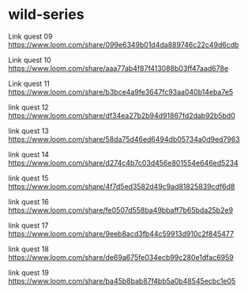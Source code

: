 # wild-series
Link quest 09 https://www.loom.com/share/099e6349b01d4da889746c22c49d6cdb 


Link quest 10 https://www.loom.com/share/aaa77ab4f87f413088b03ff47aad678e


Link quest 11 https://www.loom.com/share/b3bce4a9fe3647fc93aa040b14eba7e5


link quest 12 https://www.loom.com/share/df34ea27b2b94d91867fd2dab92b5bd0 


link quest 13 https://www.loom.com/share/58da75d46ed6494db05734a0d9ed7963 


link quest 14 https://www.loom.com/share/d274c4b7c03d456e801554e646ed5234


link quest 15 https://www.loom.com/share/4f7d5ed3582d49c9ad81825839cdf6d8


link quest 16 https://www.loom.com/share/fe0507d558ba49bbaff7b65bda25b2e9


link quest 17 https://www.loom.com/share/9eeb8acd3fb44c59913d910c2f845477


link quest 18 https://www.loom.com/share/de69a675fe034ecb99c280e1dfac6959


link quest 19 https://www.loom.com/share/ba45b8bab87f4bb5a0b48545ecbc1e05